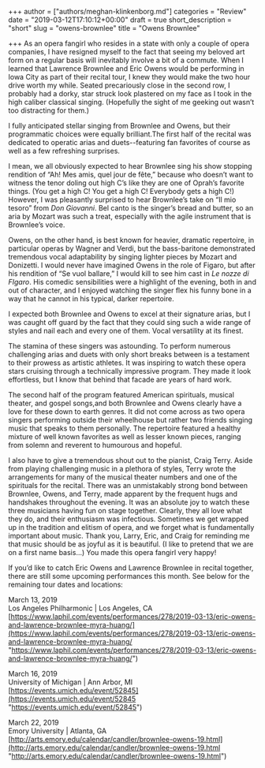 +++
author = ["authors/meghan-klinkenborg.md"]
categories = "Review"
date = "2019-03-12T17:10:12+00:00"
draft = true
short_description = "short"
slug = "owens-brownlee"
title = "Owens Brownlee"

+++
As an opera fangirl who resides in a state with only a couple of opera companies, I have resigned myself to the fact that seeing my beloved art form on a regular basis will inevitably involve a bit of a commute. When I learned that Lawrence Brownlee and Eric Owens would be performing in Iowa City as part of their recital tour, I knew they would make the two hour drive worth my while. Seated precariously close in the second row, I probably had a dorky, star struck look plastered on my face as I took in the high caliber classical singing. (Hopefully the sight of me geeking out wasn’t too distracting for them.)

I fully anticipated stellar singing from Brownlee and Owens, but their programmatic choices were equally brilliant.The first half of the recital was dedicated to operatic arias and duets--featuring fan favorites of course as well as a few refreshing surprises.

I mean, we all obviously expected to hear Brownlee sing his show stopping rendition of “Ah! Mes amis, quel jour de fête,” because who doesn’t want to witness the tenor doling out high C’s like they are one of Oprah’s favorite things. (You get a high C! You get a high C! Everybody gets a high C!) However, I was pleasantly surprised to hear Brownlee’s take on “Il mio tesoro” from _Don Giovanni_. Bel canto is the singer’s bread and butter, so an aria by Mozart was such a treat, especially with the agile instrument that is Brownlee’s voice.

Owens, on the other hand, is best known for heavier, dramatic repertoire, in particular operas by Wagner and Verdi, but the bass-baritone demonstrated tremendous vocal adaptability by singing lighter pieces by Mozart and Donizetti. I would never have imagined Owens in the role of Figaro, but after his rendition of “Se vuol ballare,” I would kill to see him cast in _Le nozze di FIgaro_. His comedic sensibilities were a highlight of the evening, both in and out of character, and I enjoyed watching the singer flex his funny bone in a way that he cannot in his typical, darker repertoire.

I expected both Brownlee and Owens to excel at their signature arias, but I was caught off guard by the fact that they could sing such a wide range of styles and nail each and every one of them. Vocal versatility at its finest.

The stamina of these singers was astounding. To perform numerous challenging arias and duets with only short breaks between is a testament to their prowess as artistic athletes. It was inspiring to watch these opera stars cruising through a technically impressive program. They made it look effortless, but I know that behind that facade are years of hard work.

The second half of the program featured American spirituals, musical theater, and gospel songs,and both Brownlee and Owens clearly have a love for these down to earth genres. It did not come across as two opera singers performing outside their wheelhouse but rather two friends singing music that speaks to them personally. The repertoire featured a healthy mixture of well known favorites as well as lesser known pieces, ranging from solemn and reverent to humourous and hopeful.

I also have to give a tremendous shout out to the pianist, Craig Terry. Aside from playing challenging music in a plethora of styles, Terry wrote the arrangements for many of the musical theater numbers and one of the spirituals for the recital. There was an unmistakably strong bond between Brownlee, Owens, and Terry, made apparent by the frequent hugs and handshakes throughout the evening. It was an absolute joy to watch these three musicians having fun on stage together. Clearly, they all love what they do, and their enthusiasm was infectious. Sometimes we get wrapped up in the tradition and elitism of opera, and we forget what is fundamentally important about music. Thank you, Larry, Eric, and Craig for reminding me that music should be as joyful as it is beautiful. (I like to pretend that we are on a first name basis…) You made this opera fangirl very happy!

If you’d like to catch Eric Owens and Lawrence Brownlee in recital together, there are still some upcoming performances this month. See below for the remaining tour dates and locations:  
  
March 13, 2019   
Los Angeles Philharmonic | Los Angeles, CA  
[https://www.laphil.com/events/performances/278/2019-03-13/eric-owens-and-lawrence-brownlee-myra-huang/](https://www.laphil.com/events/performances/278/2019-03-13/eric-owens-and-lawrence-brownlee-myra-huang/ "https://www.laphil.com/events/performances/278/2019-03-13/eric-owens-and-lawrence-brownlee-myra-huang/")  
  
March 16, 2019  
University of Michigan | Ann Arbor, MI  
[https://events.umich.edu/event/52845](https://events.umich.edu/event/52845 "https://events.umich.edu/event/52845")  
  
March 22, 2019  
Emory University | Atlanta, GA  
[http://arts.emory.edu/calendar/candler/brownlee-owens-19.html](http://arts.emory.edu/calendar/candler/brownlee-owens-19.html "http://arts.emory.edu/calendar/candler/brownlee-owens-19.html")